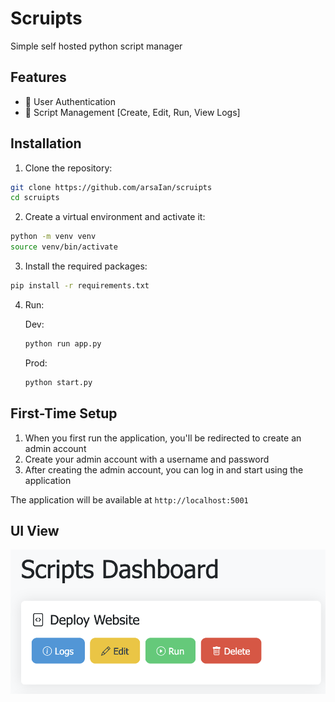 # Scruipts  


Simple self hosted python script manager

## Features

- 🔐 User Authentication
- 📝 Script Management [Create, Edit, Run, View Logs]
  

## Installation

1. Clone the repository:
```bash
git clone https://github.com/arsaIan/scruipts
cd scruipts
```

2. Create a virtual environment and activate it:
```bash
python -m venv venv
source venv/bin/activate  
```

3. Install the required packages:
```bash
pip install -r requirements.txt
```

4. Run:
    
    Dev:
    ```bash
    python run app.py
    ```
    Prod:
    ```bash
    python start.py
    ```

## First-Time Setup

1. When you first run the application, you'll be redirected to create an admin account
2. Create your admin account with a username and password
3. After creating the admin account, you can log in and start using the application



The application will be available at `http://localhost:5001`


## UI View
![Screenshot](./static/screenshot.png)
